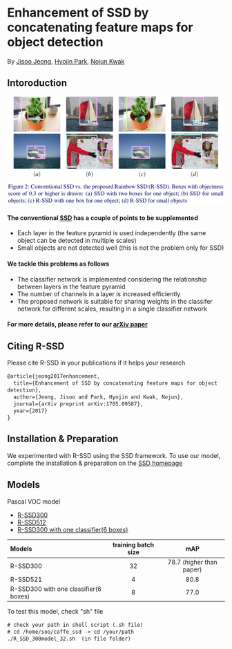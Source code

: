 # Enhancement of SSD by concatenating feature maps for object detection

By [Jisoo Jeong](http://mipal.snu.ac.kr/index.php/Jisoo_Jeong), [Hyojin Park](http://mipal.snu.ac.kr/index.php/Hyojin_Park), [Nojun Kwak](http://mipal.snu.ac.kr/index.php/Nojun_Kwak)

## Intoroduction

<p align="center">
<img src="image/compared.png" alt="SSD Images vs R-SSD Images" width="1000px">
</p>

#### The conventional [SSD](https://github.com/weiliu89/caffe/tree/ssd) has a couple of points to be supplemented
   * Each layer in the feature pyramid is used independently (the same object can be detected in multiple scales)
   * Small objects are not detected well (this is not the problem only for SSD)


#### We tackle this problems as follows
   * The classifier network is implemented considering the relationship between layers in the feature pyramid
   * The number of channels in a layer is increased efficiently
   * The proposed network is suitable for sharing weights in the classifer network for different scales, resulting in a single classifier network


#### For more details, please refer to our [arXiv paper](https://arxiv.org/abs/1705.09587)


## Citing R-SSD

Please cite R-SSD in your publications if it helps your research

	@article{jeong2017enhancement,
	  title={Enhancement of SSD by concatenating feature maps for object detection},
	  author={Jeong, Jisoo and Park, Hyojin and Kwak, Nojun},
	  journal={arXiv preprint arXiv:1705.09587},
	  year={2017}
	}

## Installation & Preparation
We experimented with R-SSD using the SSD framework. To use our model, complete the installation & preparation on the [SSD homepage](https://github.com/weiliu89/caffe/tree/ssd)

## Models

Pascal VOC model 
   * [R-SSD300](https://drive.google.com/file/d/0B1gBZEl4EBWZUl95aHkyQlBkUWc/view?usp=sharing)
   * [R-SSD512](https://drive.google.com/file/d/0B1gBZEl4EBWZcFUydTI5NjhnRVk/view?usp=sharing)
   * [R-SSD300 with one classifier(6 boxes)](https://drive.google.com/file/d/0B1gBZEl4EBWZcU84dERNWkRNNms/view?usp=sharing)

| Models | training batch size | mAP 
|:-------|:-----:|:-------:|
| R-SSD300 | 32 | 78.7 (higher than paper) |
| R-SSD521 | 4 | 80.8|
| R-SSD300 with one classifier(6 boxes) | 8 | 77.0 |


To test this model, check "sh" file
  ```Shell
  # check your path in shell script (.sh file)
  # cd /home/soo/caffe_ssd -> cd /your/path
  ./R_SSD_300model_32.sh  (in file folder)
  ```

